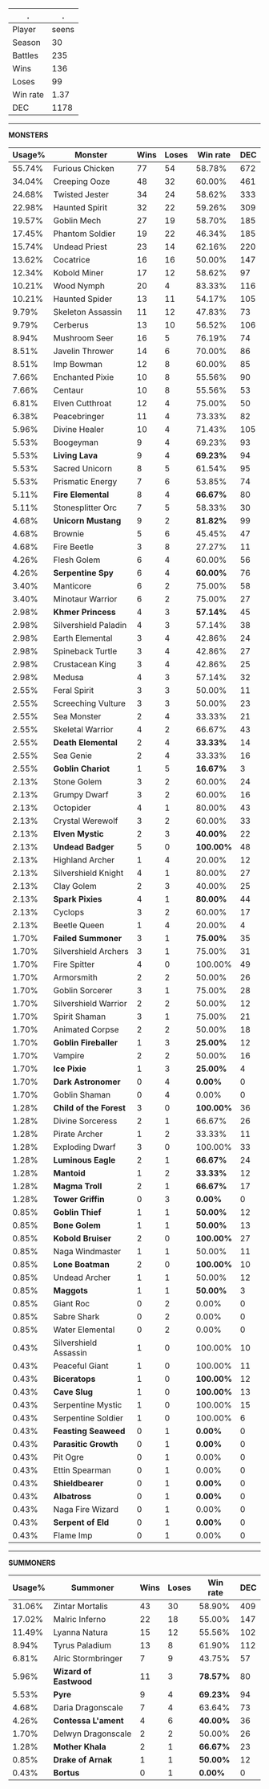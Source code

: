 .|.
|-|-
Player|seens
Season|30
Battles|235
Wins|136
Loses|99
Win rate|1.37
DEC|1178

---
**MONSTERS**

Usage%|Monster|Wins|Loses|Win rate|DEC|
-|-|-|-|-|-|
55.74%|Furious Chicken|77|54|58.78%|672|
34.04%|Creeping Ooze|48|32|60.00%|461|
24.68%|Twisted Jester|34|24|58.62%|333|
22.98%|Haunted Spirit|32|22|59.26%|309|
19.57%|Goblin Mech|27|19|58.70%|185|
17.45%|Phantom Soldier|19|22|46.34%|185|
15.74%|Undead Priest|23|14|62.16%|220|
13.62%|Cocatrice|16|16|50.00%|147|
12.34%|Kobold Miner|17|12|58.62%|97|
10.21%|Wood Nymph|20|4|83.33%|116|
10.21%|Haunted Spider|13|11|54.17%|105|
9.79%|Skeleton Assassin|11|12|47.83%|73|
9.79%|Cerberus|13|10|56.52%|106|
8.94%|Mushroom Seer|16|5|76.19%|74|
8.51%|Javelin Thrower|14|6|70.00%|86|
8.51%|Imp Bowman|12|8|60.00%|85|
7.66%|Enchanted Pixie|10|8|55.56%|90|
7.66%|Centaur|10|8|55.56%|53|
6.81%|Elven Cutthroat|12|4|75.00%|50|
6.38%|Peacebringer|11|4|73.33%|82|
5.96%|Divine Healer|10|4|71.43%|105|
5.53%|Boogeyman|9|4|69.23%|93|
5.53%|**Living Lava**|9|4|**69.23%**|94|
5.53%|Sacred Unicorn|8|5|61.54%|95|
5.53%|Prismatic Energy|7|6|53.85%|74|
5.11%|**Fire Elemental**|8|4|**66.67%**|80|
5.11%|Stonesplitter Orc|7|5|58.33%|30|
4.68%|**Unicorn Mustang**|9|2|**81.82%**|99|
4.68%|Brownie|5|6|45.45%|47|
4.68%|Fire Beetle|3|8|27.27%|11|
4.26%|Flesh Golem|6|4|60.00%|56|
4.26%|**Serpentine Spy**|6|4|**60.00%**|76|
3.40%|Manticore|6|2|75.00%|58|
3.40%|Minotaur Warrior|6|2|75.00%|27|
2.98%|**Khmer Princess**|4|3|**57.14%**|45|
2.98%|Silvershield Paladin|4|3|57.14%|38|
2.98%|Earth Elemental|3|4|42.86%|24|
2.98%|Spineback Turtle|3|4|42.86%|27|
2.98%|Crustacean King|3|4|42.86%|25|
2.98%|Medusa|4|3|57.14%|32|
2.55%|Feral Spirit|3|3|50.00%|11|
2.55%|Screeching Vulture|3|3|50.00%|23|
2.55%|Sea Monster|2|4|33.33%|21|
2.55%|Skeletal Warrior|4|2|66.67%|43|
2.55%|**Death Elemental**|2|4|**33.33%**|14|
2.55%|Sea Genie|2|4|33.33%|16|
2.55%|**Goblin Chariot**|1|5|**16.67%**|3|
2.13%|Stone Golem|3|2|60.00%|24|
2.13%|Grumpy Dwarf|3|2|60.00%|16|
2.13%|Octopider|4|1|80.00%|43|
2.13%|Crystal Werewolf|3|2|60.00%|33|
2.13%|**Elven Mystic**|2|3|**40.00%**|22|
2.13%|**Undead Badger**|5|0|**100.00%**|48|
2.13%|Highland Archer|1|4|20.00%|12|
2.13%|Silvershield Knight|4|1|80.00%|27|
2.13%|Clay Golem|2|3|40.00%|25|
2.13%|**Spark Pixies**|4|1|**80.00%**|44|
2.13%|Cyclops|3|2|60.00%|17|
2.13%|Beetle Queen|1|4|20.00%|4|
1.70%|**Failed Summoner**|3|1|**75.00%**|35|
1.70%|Silvershield Archers|3|1|75.00%|31|
1.70%|Fire Spitter|4|0|100.00%|49|
1.70%|Armorsmith|2|2|50.00%|26|
1.70%|Goblin Sorcerer|3|1|75.00%|28|
1.70%|Silvershield Warrior|2|2|50.00%|12|
1.70%|Spirit Shaman|3|1|75.00%|21|
1.70%|Animated Corpse|2|2|50.00%|18|
1.70%|**Goblin Fireballer**|1|3|**25.00%**|12|
1.70%|Vampire|2|2|50.00%|16|
1.70%|**Ice Pixie**|1|3|**25.00%**|4|
1.70%|**Dark Astronomer**|0|4|**0.00%**|0|
1.70%|Goblin Shaman|0|4|0.00%|0|
1.28%|**Child of the Forest**|3|0|**100.00%**|36|
1.28%|Divine Sorceress|2|1|66.67%|26|
1.28%|Pirate Archer|1|2|33.33%|11|
1.28%|Exploding Dwarf|3|0|100.00%|33|
1.28%|**Luminous Eagle**|2|1|**66.67%**|24|
1.28%|**Mantoid**|1|2|**33.33%**|12|
1.28%|**Magma Troll**|2|1|**66.67%**|17|
1.28%|**Tower Griffin**|0|3|**0.00%**|0|
0.85%|**Goblin Thief**|1|1|**50.00%**|12|
0.85%|**Bone Golem**|1|1|**50.00%**|13|
0.85%|**Kobold Bruiser**|2|0|**100.00%**|27|
0.85%|Naga Windmaster|1|1|50.00%|11|
0.85%|**Lone Boatman**|2|0|**100.00%**|10|
0.85%|Undead Archer|1|1|50.00%|12|
0.85%|**Maggots**|1|1|**50.00%**|3|
0.85%|Giant Roc|0|2|0.00%|0|
0.85%|Sabre Shark|0|2|0.00%|0|
0.85%|Water Elemental|0|2|0.00%|0|
0.43%|Silvershield Assassin|1|0|100.00%|10|
0.43%|Peaceful Giant|1|0|100.00%|11|
0.43%|**Biceratops**|1|0|**100.00%**|12|
0.43%|**Cave Slug**|1|0|**100.00%**|13|
0.43%|Serpentine Mystic|1|0|100.00%|15|
0.43%|Serpentine Soldier|1|0|100.00%|6|
0.43%|**Feasting Seaweed**|0|1|**0.00%**|0|
0.43%|**Parasitic Growth**|0|1|**0.00%**|0|
0.43%|Pit Ogre|0|1|0.00%|0|
0.43%|Ettin Spearman|0|1|0.00%|0|
0.43%|**Shieldbearer**|0|1|**0.00%**|0|
0.43%|**Albatross**|0|1|**0.00%**|0|
0.43%|Naga Fire Wizard|0|1|0.00%|0|
0.43%|**Serpent of Eld**|0|1|**0.00%**|0|
0.43%|Flame Imp|0|1|0.00%|0|

---
**SUMMONERS**

Usage%|Summoner|Wins|Loses|Win rate|DEC|
-|-|-|-|-|-|
31.06%|Zintar Mortalis|43|30|58.90%|409|
17.02%|Malric Inferno|22|18|55.00%|147|
11.49%|Lyanna Natura|15|12|55.56%|102|
8.94%|Tyrus Paladium|13|8|61.90%|112|
6.81%|Alric Stormbringer|7|9|43.75%|57|
5.96%|**Wizard of Eastwood**|11|3|**78.57%**|80|
5.53%|**Pyre**|9|4|**69.23%**|94|
4.68%|Daria Dragonscale|7|4|63.64%|73|
4.26%|**Contessa L'ament**|4|6|**40.00%**|36|
1.70%|Delwyn Dragonscale|2|2|50.00%|26|
1.28%|**Mother Khala**|2|1|**66.67%**|23|
0.85%|**Drake of Arnak**|1|1|**50.00%**|12|
0.43%|**Bortus**|0|1|**0.00%**|0|
